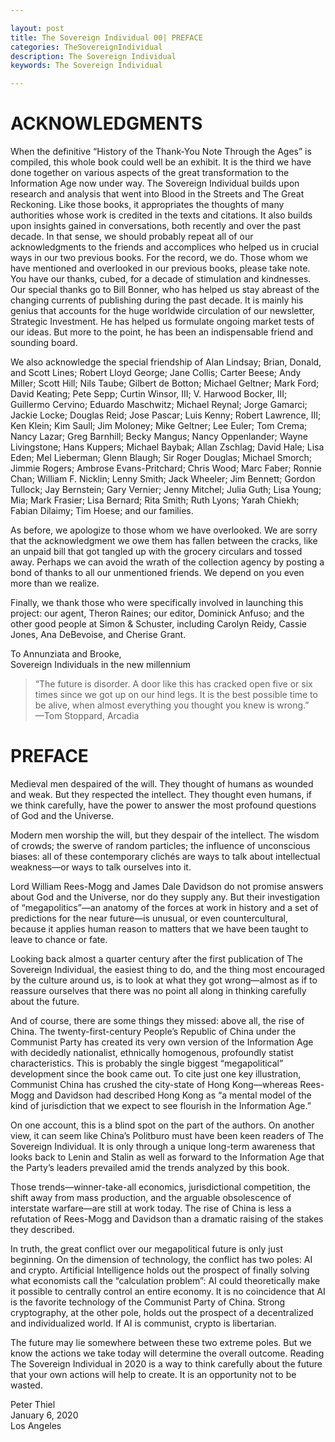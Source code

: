 ```yaml
---

layout: post
title: The Sovereign Individual 00| PREFACE
categories: TheSovereignIndividual
description: The Sovereign Individual
keywords: The Sovereign Individual

---
```


# ACKNOWLEDGMENTS
When the definitive “History of the Thank-You Note Through the Ages” is compiled, this whole book could well be an exhibit. It is the third we have done together on various aspects of the great transformation to the Information Age now under way. The Sovereign Individual builds upon research and analysis that went into Blood in the Streets and The Great Reckoning. Like those books, it appropriates the thoughts of many authorities whose work is credited in the texts and citations. It also builds upon insights gained in conversations, both recently and over the past decade. In that sense, we should probably repeat all of our acknowledgments to the friends and accomplices who helped us in crucial ways in our two previous books. For the record, we do. Those whom we have mentioned and overlooked in our previous books, please take note. You have our thanks, cubed, for a decade of stimulation and kindnesses. Our special thanks go to Bill Bonner, who has helped us stay abreast of the changing currents of publishing during the past decade. It is mainly his genius that accounts for the huge worldwide circulation of our newsletter, Strategic Investment. He has helped us formulate ongoing market tests of our ideas. But more to the point, he has been an indispensable friend and sounding board.

We also acknowledge the special friendship of Alan Lindsay; Brian, Donald, and Scott Lines; Robert Lloyd George; Jane Collis; Carter Beese; Andy Miller; Scott Hill; Nils Taube; Gilbert de Botton; Michael Geltner; Mark Ford; David Keating; Pete Sepp; Curtin Winsor, III; V. Harwood Bocker, III; Guillermo Cervino; Eduardo Maschwitz; Michael Reynal; Jorge Gamarci; Jackie Locke; Douglas Reid; Jose Pascar; Luis Kenny; Robert Lawrence, III; Ken Klein; Kim Saull; Jim Moloney; Mike Geltner; Lee Euler; Tom Crema; Nancy Lazar; Greg Barnhill; Becky Mangus; Nancy Oppenlander; Wayne Livingstone; Hans Kuppers; Michael Baybak; Allan Zschlag; David Hale; Lisa Eden; Mel Lieberman; Glenn Blaugh; Sir Roger Douglas; Michael Smorch; Jimmie Rogers; Ambrose Evans-Pritchard; Chris Wood; Marc Faber; Ronnie Chan; William F. Nicklin; Lenny Smith; Jack Wheeler; Jim Bennett; Gordon Tullock; Jay Bernstein; Gary Vernier; Jenny Mitchel; Julia Guth; Lisa Young; Mia; Mark Frasier; Lisa Bernard; Rita Smith; Ruth Lyons; Yarah Chiekh; Fabian Dilaimy; Tim Hoese; and our families.

As before, we apologize to those whom we have overlooked. We are sorry that the acknowledgment we owe them has fallen between the cracks, like an unpaid bill that got tangled up with the grocery circulars and tossed away. Perhaps we can avoid the wrath of the collection agency by posting a bond of thanks to all our unmentioned friends. We depend on you even more than we realize.

Finally, we thank those who were specifically involved in launching this project: our agent, Theron Raines; our editor, Dominick Anfuso; and the other good people at Simon & Schuster, including Carolyn Reidy, Cassie Jones, Ana DeBevoise, and Cherise Grant.

To Annunziata and Brooke,  
Sovereign Individuals in the new millennium  

> “The future is disorder. A door like this has cracked open five or six times since we got up on our hind legs. It is the best possible time to be alive, when almost everything you thought you knew is wrong.”  
—Tom Stoppard, Arcadia





# PREFACE
Medieval men despaired of the will. They thought of humans as wounded and weak. But they respected the intellect. They thought even humans, if we think carefully, have the power to answer the most profound questions of God and the Universe.

Modern men worship the will, but they despair of the intellect. The wisdom of crowds; the swerve of random particles; the influence of unconscious biases: all of these contemporary clichés are ways to talk about intellectual weakness—or ways to talk ourselves into it.

Lord William Rees-Mogg and James Dale Davidson do not promise answers about God and the Universe, nor do they supply any. But their investigation of “megapolitics”—an anatomy of the forces at work in history and a set of predictions for the near future—is unusual, or even countercultural, because it applies human reason to matters that we have been taught to leave to chance or fate.

Looking back almost a quarter century after the first publication of The Sovereign Individual, the easiest thing to do, and the thing most encouraged by the culture around us, is to look at what they got wrong—almost as if to reassure ourselves that there was no point all along in thinking carefully about the future.

And of course, there are some things they missed: above all, the rise of China. The twenty-first-century People’s Republic of China under the Communist Party has created its very own version of the Information Age with decidedly nationalist, ethnically homogenous, profoundly statist characteristics. This is probably the single biggest “megapolitical” development since the book came out. To cite just one key illustration, Communist China has crushed the city-state of Hong Kong—whereas Rees-Mogg and Davidson had described Hong Kong as “a mental model of the kind of jurisdiction that we expect to see flourish in the Information Age.”

On one account, this is a blind spot on the part of the authors. On another view, it can seem like China’s Politburo must have been keen readers of The Sovereign Individual. It is only through a unique long-term awareness that looks back to Lenin and Stalin as well as forward to the Information Age that the Party’s leaders prevailed amid the trends analyzed by this book.

Those trends—winner-take-all economics, jurisdictional competition, the shift away from mass production, and the arguable obsolescence of interstate warfare—are still at work today. The rise of China is less a refutation of Rees-Mogg and Davidson than a dramatic raising of the stakes they described.

In truth, the great conflict over our megapolitical future is only just beginning. On the dimension of technology, the conflict has two poles: AI and crypto. Artificial Intelligence holds out the prospect of finally solving what economists call the “calculation problem”: AI could theoretically make it possible to centrally control an entire economy. It is no coincidence that AI is the favorite technology of the Communist Party of China. Strong cryptography, at the other pole, holds out the prospect of a decentralized and individualized world. If AI is communist, crypto is libertarian.

The future may lie somewhere between these two extreme poles. But we know the actions we take today will determine the overall outcome. Reading The Sovereign Individual in 2020 is a way to think carefully about the future that your own actions will help to create. It is an opportunity not to be wasted.

Peter Thiel  
January 6, 2020  
Los Angeles  
